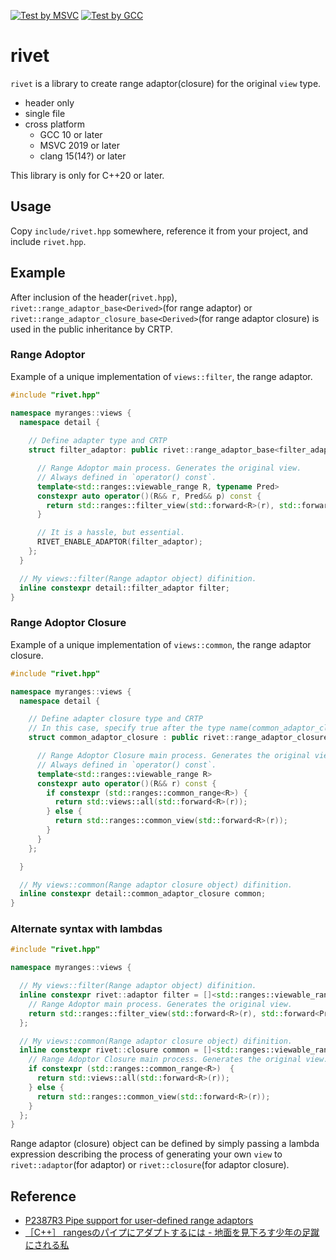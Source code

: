 [![Test by MSVC](https://github.com/onihusube/rivet/actions/workflows/msvc.yml/badge.svg)](https://github.com/onihusube/rivet/actions/workflows/msvc.yml)
[![Test by GCC](https://github.com/onihusube/rivet/actions/workflows/gcc.yml/badge.svg)](https://github.com/onihusube/rivet/actions/workflows/gcc.yml)

# rivet

`rivet` is a library to create range adaptor(closure) for the original `view` type.

- header only
- single file
- cross platform
    - GCC 10 or later
    - MSVC 2019 or later
    - clang 15(14?) or later

This library is only for C++20 or later.

## Usage

Copy `include/rivet.hpp` somewhere, reference it from your project, and include `rivet.hpp`.

## Example

After inclusion of the header(`rivet.hpp`), `rivet::range_adaptor_base<Derived>`(for range adaptor) or `rivet::range_adaptor_closure_base<Derived>`(for range adaptor closure) is used in the public inheritance by CRTP.

### Range Adoptor

Example of a unique implementation of `views::filter`, the range adaptor.

```cpp
#include "rivet.hpp"

namespace myranges::views {
  namespace detail {
    
    // Define adapter type and CRTP
    struct filter_adaptor: public rivet::range_adaptor_base<filter_adaptor> {

      // Range Adoptor main process. Generates the original view.
      // Always defined in `operator() const`.
      template<std::ranges::viewable_range R, typename Pred>
      constexpr auto operator()(R&& r, Pred&& p) const {
        return std::ranges::filter_view(std::forward<R>(r), std::forward<Pred>(p));
      }

      // It is a hassle, but essential.
      RIVET_ENABLE_ADAPTOR(filter_adaptor);
    };
  }

  // My views::filter(Range adaptor object) difinition.
  inline constexpr detail::filter_adaptor filter;
}
```

### Range Adoptor Closure

Example of a unique implementation of `views::common`, the range adaptor closure.

```cpp
#include "rivet.hpp"

namespace myranges::views {
  namespace detail {

    // Define adapter closure type and CRTP
    // In this case, specify true after the type name(common_adaptor_closure) to make it clear that it is range adaptor closure.
    struct common_adaptor_closure : public rivet::range_adaptor_closure_base<common_adaptor_closure> {

      // Range Adoptor Closure main process. Generates the original view.
      // Always defined in `operator() const`.
      template<std::ranges::viewable_range R>
      constexpr auto operator()(R&& r) const {
        if constexpr (std::ranges::common_range<R>) {
          return std::views::all(std::forward<R>(r));
        } else {
          return std::ranges::common_view(std::forward<R>(r));
        }
      }
    };

  }

  // My views::common(Range adaptor closure object) difinition.
  inline constexpr detail::common_adaptor_closure common;
}
```

### Alternate syntax with lambdas

```cpp
#include "rivet.hpp"

namespace myranges::views {

  // My views::filter(Range adaptor object) difinition.
  inline constexpr rivet::adaptor filter = []<std::ranges::viewable_range R, typename Pred>(R &&r, Pred &&p) {
    // Range Adoptor main process. Generates the original view.
    return std::ranges::filter_view(std::forward<R>(r), std::forward<Pred>(p));
  };

  // My views::common(Range adaptor closure object) difinition.
  inline constexpr rivet::closure common = []<std::ranges::viewable_range R>(R &&r) {
    // Range Adoptor Closure main process. Generates the original view.
    if constexpr (std::ranges::common_range<R>)  {
      return std::views::all(std::forward<R>(r));
    } else {
      return std::ranges::common_view(std::forward<R>(r));
    }
  };
}
```

Range adaptor (closure) object can be defined by simply passing a lambda expression describing the process of generating your own `view` to `rivet::adaptor`(for adaptor) or `rivet::closure`(for adaptor closure).

## Reference

- [P2387R3 Pipe support for user-defined range adaptors](https://www.open-std.org/jtc1/sc22/wg21/docs/papers/2021/p2387r3.html)
- [［C++］ rangesのパイプにアダプトするには - 地面を見下ろす少年の足蹴にされる私](https://onihusube.hatenablog.com/entry/2022/04/24/010041)
